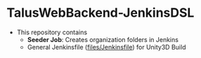 # TalusWebBackend-JenkinsDSL

- This repository contains
  - **Seeder Job**: Creates organization folders in Jenkins
  - General Jenkinsfile ([files/Jenkinsfile](https://github.com/TalusStudio/TalusWebBackend-JenkinsDSL/blob/master/files/Jenkinsfile)) for Unity3D Build
